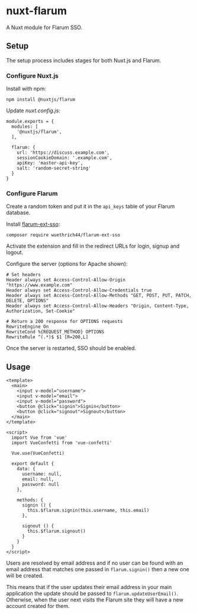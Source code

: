 # nuxt-flarum

A Nuxt module for Flarum SSO.

## Setup

The setup process includes stages for both Nuxt.js and Flarum.

### Configure Nuxt.js

Install with npm:

```
npm install @nuxtjs/flarum
```

Update *nuxt.config.js*:

```
module.exports = {
  modules: [
    '@nuxtjs/flarum',
  ],

  flarum: {
    url: 'https://discuss.example.com',
    sessionCookieDomain: '.example.com',
    apiKey: 'master-api-key',
    salt: 'random-secret-string'
  }
}
```

### Configure Flarum

Create a random token and put it in the `api_keys` table of your Flarum
database.

Install [flarum-ext-sso](https://github.com/fabwu/flarum-ext-sso):

```
composer require wuethrich44/flarum-ext-sso
```

Activate the extension and fill in the redirect URLs for login, signup and
logout.

Configure the server (options for Apache shown):

```
# Set headers
Header always set Access-Control-Allow-Origin "https://www.example.com"
Header always set Access-Control-Allow-Credentials true
Header always set Access-Control-Allow-Methods "GET, POST, PUT, PATCH, DELETE, OPTIONS"
Header always set Access-Control-Allow-Headers "Origin, Content-Type, Authorization, Set-Cookie"

# Return a 200 response for OPTIONS requests
RewriteEngine On
RewriteCond %{REQUEST_METHOD} OPTIONS
RewriteRule ^(.*)$ $1 [R=200,L]
```

Once the server is restarted, SSO should be enabled.

## Usage

```
<template>
  <main>
    <input v-model="username">
    <input v-model="email">
    <input v-model="password">
    <button @click="signin">Signin</button>
    <button @click="signout">Signout</button>
  </main>
</template>

<script>
  import Vue from 'vue'
  import VueConfetti from 'vue-confetti'

  Vue.use(VueConfetti)

  export default {
    data: {
      username: null,
      email: null,
      password: null
    },

    methods: {
      signin () {
        this.$flarum.signin(this.username, this.email)
      },

      signout () {
        this.$flarum.signout()
      }
    }
  }
</script>
```

Users are resolved by email address and if no user can be found with an email
address that matches one passed in `flarum.signin()` then a new one will be
created.

This means that if the user updates their email address in your main
application the update should be passed to `flarum.updateUserEmail()`.
Otherwise, when the user next visits the Flarum site they will have a new
account created for them.
